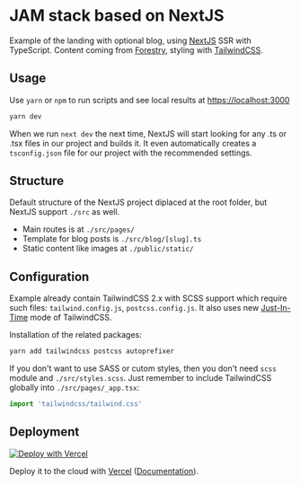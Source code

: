 # JAM stack based on NextJS

Example of the landing with optional blog, using [NextJS](https://nextjs.org) SSR with TypeScript. Content coming from [Forestry](https://forestry.io), styling with [TailwindCSS](https://tailwindcss.com).

## Usage

Use `yarn` or `npm` to run scripts and see local results at <https://localhost:3000>

```bash
yarn dev
```

When we run `next dev` the next time, NextJS will start looking for any .ts or .tsx files in our project and builds it. It even automatically creates a `tsconfig.json` file for our project with the recommended settings.

## Structure

Default structure of the NextJS project diplaced at the root folder, but NextJS support `./src` as well.

* Main routes is at `./src/pages/`
* Template for blog posts is `./src/blog/[slug].ts`
* Static content like images at `./public/static/`

## Configuration

Example already contain TailwindCSS 2.x with SCSS support which require such files: `tailwind.config.js`, `postcss.config.js`. It also uses new [Just-In-Time](https://tailwindcss.com/docs/just-in-time-mode) mode of TailwindCSS.

Installation of the related packages:

```bash
yarn add tailwindcss postcss autoprefixer
```

If you don't want to use SASS or cutom styles, then you don't need `scss` module and `./src/styles.scss`. Just remember to include TailwindCSS globally into `./src/pages/_app.tsx`:

```TypeScript
import 'tailwindcss/tailwind.css'
```

## Deployment

[![Deploy with Vercel](https://vercel.com/button)](https://vercel.com/import/project?template=https://github.com/uxpulse/jam-landing-next)

Deploy it to the cloud with [Vercel](https://vercel.com/new?utm_source=github&utm_medium=readme&utm_campaign=next-example) ([Documentation](https://nextjs.org/docs/deployment)).
